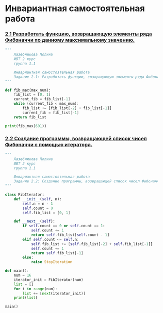 # Инвариантная самостоятельная работа

### [2.1 Разработать функцию, возвращающую элементы ряда Фибоначчи по данному максимальному значению.](https://replit.com/@PolinaLazebniko/sem5-Tema2-ISR-21#main.py)
```python
"""
    Лазебникова Полина 
    ИВТ 2 курс
    группа 1.1

    Инвариантная самостоятельная работа 
    Задание 2.1: Разработать функцию, возвращающую элементы ряда Фибоначчи по данному максимальному значению.  
"""

def fib_max(max_num):
    fib_list = [0, 1]
    current_fib = fib_list[-1]
    while (current_fib < max_num):
        fib_list += [fib_list[-2] + fib_list[-1]]
        current_fib = fib_list[-1]
    return fib_list

print(fib_max(601))
```
### [2.2 Создание программы, возвращающей список чисел Фибоначчи с помощью итератора.](https://replit.com/@PolinaLazebniko/sem5-Tema2-ISR-22#main.py)
```python
"""
    Лазебникова Полина 
    ИВТ 2 курс
    группа 1.1

    Инвариантная самостоятельная работа 
    Задание 2.2: Создание программы, возвращающей список чисел Фибоначчи с помощью итератора.  
"""

class FibIterator:
    def __init__(self, n):
        self.n = n - 1
        self.count = 0
        self.fib_list = [0, 1]

    def __next__(self):
        if self.count == 0 or self.count == 1:
            self.count += 1
            return self.fib_list[self.count - 1]
        elif self.count <= self.n:
            self.fib_list += [self.fib_list[-2] + self.fib_list[-1]]
            self.count += 1
            return self.fib_list[-1]
        else:
            raise StopIteration

def main():
    num = 16
    iterator_init = FibIterator(num)
    list = []
    for i in range(num):
        list += [next(iterator_init)]
    print(list)

main()
```
